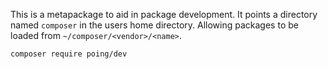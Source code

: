 This is a metapackage to aid in package development.
It points a directory named `composer` in the users home directory.
Allowing packages to be loaded from `~/composer/<vendor>/<name>`.

```
composer require poing/dev
```

